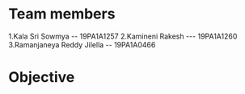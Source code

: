 
# Team members

  1.Kala Sri Sowmya -- 19PA1A1257 2.Kamineni Rakesh --- 19PA1A1260 3.Ramanjaneya Reddy Jilella -- 19PA1A0466
 
 # Objective
